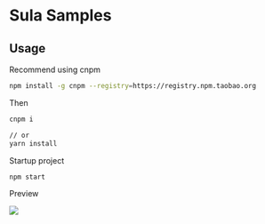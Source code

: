 # Sula Samples

## Usage

Recommend using cnpm

```sh
npm install -g cnpm --registry=https://registry.npm.taobao.org
```

Then

```sh
cnpm i

// or
yarn install
```

Startup project

```sh
npm start
```

Preview

<image src="https://img.alicdn.com/tfs/TB1F3XDIXP7gK0jSZFjXXc5aXXa-2872-1398.png" />

